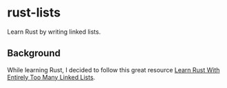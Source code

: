 # rust-lists
Learn Rust by writing linked lists.

## Background
While learning Rust, I decided to follow this great resource [Learn Rust With Entirely Too Many Linked Lists](https://rust-unofficial.github.io/too-many-lists/).


